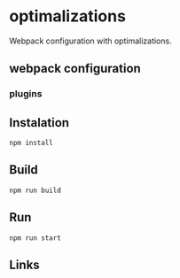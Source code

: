 # optimalizations
Webpack configuration with optimalizations.

## webpack configuration

### plugins

## Instalation
```
npm install
```
## Build
```
npm run build
```
## Run
```
npm run start
```

## Links
